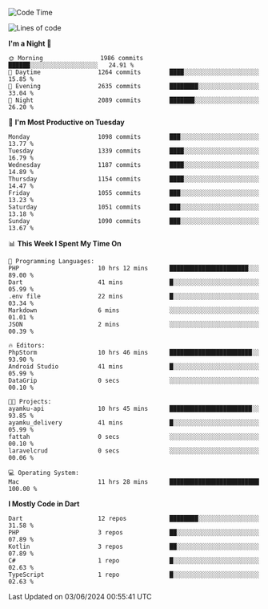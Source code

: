 <!--START_SECTION:waka-->
![Code Time](http://img.shields.io/badge/Code%20Time-551%20hrs%2041%20mins-blue)

![Lines of code](https://img.shields.io/badge/From%20Hello%20World%20I%27ve%20Written-2.4%20million%20lines%20of%20code-blue)

**I'm a Night 🦉** 

```text
🌞 Morning                1986 commits        ██████░░░░░░░░░░░░░░░░░░░   24.91 % 
🌆 Daytime                1264 commits        ████░░░░░░░░░░░░░░░░░░░░░   15.85 % 
🌃 Evening                2635 commits        ████████░░░░░░░░░░░░░░░░░   33.04 % 
🌙 Night                  2089 commits        ███████░░░░░░░░░░░░░░░░░░   26.20 % 
```
📅 **I'm Most Productive on Tuesday** 

```text
Monday                   1098 commits        ███░░░░░░░░░░░░░░░░░░░░░░   13.77 % 
Tuesday                  1339 commits        ████░░░░░░░░░░░░░░░░░░░░░   16.79 % 
Wednesday                1187 commits        ████░░░░░░░░░░░░░░░░░░░░░   14.89 % 
Thursday                 1154 commits        ████░░░░░░░░░░░░░░░░░░░░░   14.47 % 
Friday                   1055 commits        ███░░░░░░░░░░░░░░░░░░░░░░   13.23 % 
Saturday                 1051 commits        ███░░░░░░░░░░░░░░░░░░░░░░   13.18 % 
Sunday                   1090 commits        ███░░░░░░░░░░░░░░░░░░░░░░   13.67 % 
```


📊 **This Week I Spent My Time On** 

```text
💬 Programming Languages: 
PHP                      10 hrs 12 mins      ██████████████████████░░░   89.00 % 
Dart                     41 mins             █░░░░░░░░░░░░░░░░░░░░░░░░   05.99 % 
.env file                22 mins             █░░░░░░░░░░░░░░░░░░░░░░░░   03.34 % 
Markdown                 6 mins              ░░░░░░░░░░░░░░░░░░░░░░░░░   01.01 % 
JSON                     2 mins              ░░░░░░░░░░░░░░░░░░░░░░░░░   00.39 % 

🔥 Editors: 
PhpStorm                 10 hrs 46 mins      ███████████████████████░░   93.90 % 
Android Studio           41 mins             █░░░░░░░░░░░░░░░░░░░░░░░░   05.99 % 
DataGrip                 0 secs              ░░░░░░░░░░░░░░░░░░░░░░░░░   00.10 % 

🐱‍💻 Projects: 
ayamku-api               10 hrs 45 mins      ███████████████████████░░   93.85 % 
ayamku_delivery          41 mins             █░░░░░░░░░░░░░░░░░░░░░░░░   05.99 % 
fattah                   0 secs              ░░░░░░░░░░░░░░░░░░░░░░░░░   00.10 % 
laravelcrud              0 secs              ░░░░░░░░░░░░░░░░░░░░░░░░░   00.06 % 

💻 Operating System: 
Mac                      11 hrs 28 mins      █████████████████████████   100.00 % 
```

**I Mostly Code in Dart** 

```text
Dart                     12 repos            ████████░░░░░░░░░░░░░░░░░   31.58 % 
PHP                      3 repos             ██░░░░░░░░░░░░░░░░░░░░░░░   07.89 % 
Kotlin                   3 repos             ██░░░░░░░░░░░░░░░░░░░░░░░   07.89 % 
C#                       1 repo              █░░░░░░░░░░░░░░░░░░░░░░░░   02.63 % 
TypeScript               1 repo              █░░░░░░░░░░░░░░░░░░░░░░░░   02.63 % 
```




 Last Updated on 03/06/2024 00:55:41 UTC
<!--END_SECTION:waka-->
